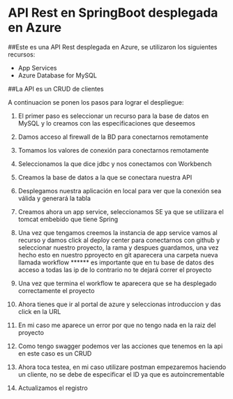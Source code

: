 # API Rest en SpringBoot desplegada en Azure

##Este es una API Rest desplegada en Azure, se utilizaron los siguientes recursos:

<ul>
  <li>App Services</li>
  <li>Azure Database for MySQL</li>
</ul>

##La API es un CRUD de clientes 

A continuacion se ponen los pasos para lograr el despliegue:

1. El primer paso es seleccionar un recurso para la base de datos en MySQL y lo creamos con las especificaciones que deseemos 



2. Damos acceso al firewall de la BD para conectarnos remotamente

3. Tomamos los valores de conexión para conectarnos remotamente 

4. Seleccionamos la que dice jdbc y nos conectamos con Workbench

5. Creamos la base de datos a la que se conectara nuestra API
6. Desplegamos nuestra aplicación en local para ver que la conexión sea válida y generará la tabla
7. Creamos ahora un app service, seleccionamos SE ya que se utilizara el tomcat embebido que tiene Spring
8. Una vez que tengamos creemos la instancia de app service vamos al recurso y damos click al deploy center para conectarnos con github y seleccionar nuestro proyecto, la rama y despues guardamos, una vez hecho esto en nuestro pproyecto en git aparecera una carpeta nueva llamada workflow
****** es importante que en tu base de datos des acceso a todas las ip de lo contrario no te dejará correr el proyecto

9. Una vez que termina el workflow te aparecera que se ha desplegado correctamente el proyecto
10. Ahora tienes que ir al portal de azure y seleccionas introduccion y das click en la URL
11. En mi caso me aparece un error por que no tengo nada en la raiz del proyecto
12. Como tengo swagger podemos ver las acciones que tenemos en la api en este caso es un CRUD 
13. Ahora toca testea, en mi caso utilizare postman empezaremos haciendo un cliente, no se debe de especificar el ID ya que es autoincrementable
14. Actualizamos el registro
